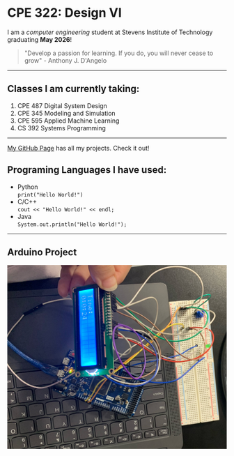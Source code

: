 # CPE 322: Design VI
I am a *computer engineering* student at Stevens Institute of Technology graduating **May 2026**!

> "Develop a passion for learning. If you do, you will never cease to grow" - Anthony J. D'Angelo
---
## Classes I am currently taking: 
1. CPE 487 Digital System Design
2. CPE 345 Modeling and Simulation
3. CPE 595 Applied Machine Learning
4. CS 392 Systems Programming
---
[My GitHub Page](https://github.com/MariamElnaggar) has all my projects. Check it out!  <br>
## Programing Languages I have used:
- Python <br>
  `print("Hello World!")`
- C/C++ <br>
  `cout << "Hello World!" << endl;`
- Java <br>
  `System.out.println("Hello World!");`
---
## Arduino Project
![alt text](Images/README_image.jpeg)
